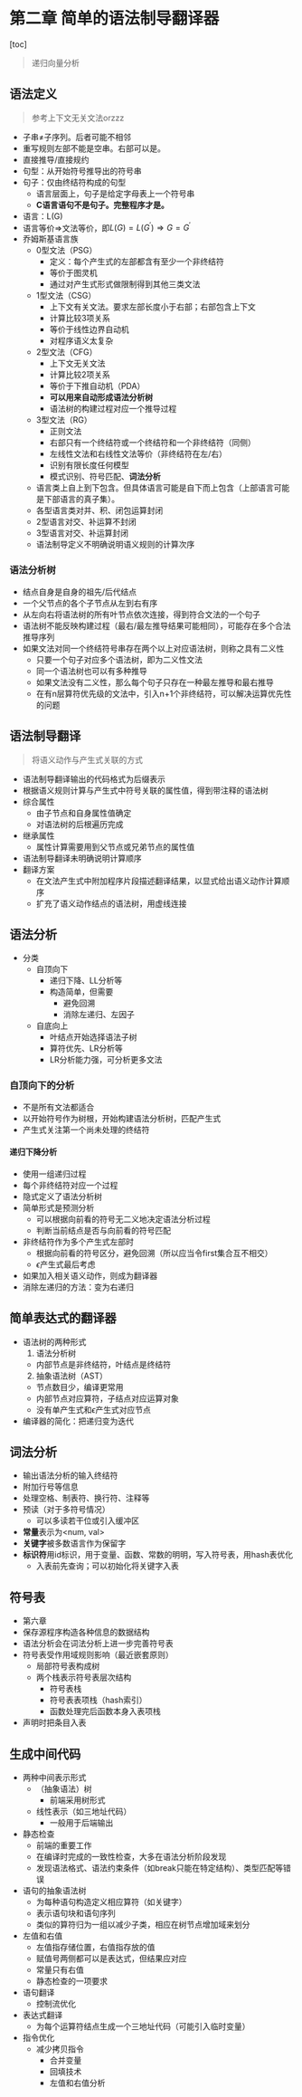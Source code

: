 # 第二章 简单的语法制导翻译器

[toc]

> 递归向量分析

## 语法定义

> 参考上下文无关文法orzzz

- 子串$\ne$子序列。后者可能不相邻
- 重写规则左部不能是空串。右部可以是。
- 直接推导/直接规约
- 句型：从开始符号推导出的符号串
- 句子：仅由终结符构成的句型
  - 语言层面上，句子是给定字母表上一个符号串
  - **C语言语句不是句子。完整程序才是。**
- 语言：L(G)
- 语言等价$\Rightarrow$文法等价，即$L(G)=L(G^\prime) \Rightarrow G=G^\prime$
- 乔姆斯基语言族
  - 0型文法（PSG）
    - 定义：每个产生式的左部都含有至少一个非终结符
    - 等价于图灵机
    - 通过对产生式形式做限制得到其他三类文法
  - 1型文法（CSG）
    - 上下文有关文法。要求左部长度小于右部；右部包含上下文
    - 计算比较3项关系
    - 等价于线性边界自动机
    - 对程序语义太复杂
  - 2型文法（CFG）
    - 上下文无关文法
    - 计算比较2项关系
    - 等价于下推自动机（PDA）
    - **可以用来自动形成语法分析树**
    - 语法树的构建过程对应一个推导过程
  - 3型文法（RG）
    - 正则文法
    - 右部只有一个终结符或一个终结符和一个非终结符（同侧）
    - 左线性文法和右线性文法等价（非终结符在左/右）
    - 识别有限长度任何模型
    - 模式识别、符号匹配、**词法分析**
  - 语言类上自上到下包含。但具体语言可能是自下而上包含（上部语言可能是下部语言的真子集）。
  - 各型语言类对并、积、闭包运算封闭
  - 2型语言对交、补运算不封闭
  - 3型语言对交、补运算封闭
  - 语法制导定义不明确说明语义规则的计算次序

### 语法分析树

- 结点自身是自身的祖先/后代结点
- 一个父节点的各个子节点从左到右有序
- 从左向右将语法树的所有叶节点依次连接，得到符合文法的一个句子
- 语法树不能反映构建过程（最右/最左推导结果可能相同），可能存在多个合法推导序列
- 如果文法对同一个终结符号串存在两个以上对应语法树，则称之具有二义性
  - 只要一个句子对应多个语法树，即为二义性文法
  - 同一个语法树也可以有多种推导
  - 如果文法没有二义性，那么每个句子只存在一种最左推导和最右推导
  - 在有n层算符优先级的文法中，引入n+1个非终结符，可以解决运算优先性的问题

## 语法制导翻译

> 将语义动作与产生式关联的方式

- 语法制导翻译输出的代码格式为后缀表示
- 根据语义规则计算与产生式中符号关联的属性值，得到带注释的语法树
- 综合属性
  - 由子节点和自身属性值确定
  - 对语法树的后根遍历完成
- 继承属性
  - 属性计算需要用到父节点或兄弟节点的属性值
- 语法制导翻译未明确说明计算顺序
- 翻译方案
  - 在文法产生式中附加程序片段描述翻译结果，以显式给出语义动作计算顺序
  - 扩充了语义动作结点的语法树，用虚线连接

## 语法分析

- 分类
  - 自顶向下
    - 递归下降、LL分析等
    - 构造简单，但需要
      - 避免回溯
      - 消除左递归、左因子
  - 自底向上
    - 叶结点开始选择语法子树
    - 算符优先、LR分析等
    - LR分析能力强，可分析更多文法

### 自顶向下的分析

- 不是所有文法都适合
- 以开始符号作为树根，开始构建语法分析树，匹配产生式
- 产生式关注第一个尚未处理的终结符

#### 递归下降分析

- 使用一组递归过程
- 每个非终结符对应一个过程
- 隐式定义了语法分析树
- 简单形式是预测分析
  - 可以根据向前看的符号无二义地决定语法分析过程
  - 判断当前结点是否与向前看的符号匹配
- 非终结符作为多个产生式左部时
  - 根据向前看的符号区分，避免回溯（所以应当令first集合互不相交）
  - $\epsilon$产生式最后考虑
- 如果加入相关语义动作，则成为翻译器
- 消除左递归的方法：变为右递归

## 简单表达式的翻译器

- 语法树的两种形式
  1. 语法分析树
    - 内部节点是非终结符，叶结点是终结符
  2. 抽象语法树（AST）
    - 节点数目少，编译更常用
    - 内部节点对应算符，子结点对应运算对象
    - 没有单产生式和$\epsilon$产生式对应节点
- 编译器的简化：把递归变为迭代

## 词法分析

- 输出语法分析的输入终结符
- 附加行号等信息
- 处理空格、制表符、换行符、注释等
- 预读（对于多符号情况）
  - 可以多读若干位或引入缓冲区
- **常量**表示为<num, val>
- **关键字**被多数语言作为保留字
- **标识符**用id标识，用于变量、函数、常数的明明，写入符号表，用hash表优化
  - 入表前先查询；可以初始化将关键字入表

## 符号表

- 第六章
- 保存源程序构造各种信息的数据结构
- 语法分析会在词法分析上进一步完善符号表
- 符号表受作用域规则影响（最近嵌套原则）
  - 局部符号表构成树
  - 两个栈表示符号表层次结构
    - 符号表栈
    - 符号表表项栈（hash索引）
    - 函数处理完后函数本身入表项栈
- 声明时把条目入表

## 生成中间代码

- 两种中间表示形式
  - （抽象语法）树
    - 前端采用树形式
  - 线性表示（如三地址代码）
    - 一般用于后端输出
- 静态检查
  - 前端的重要工作
  - 在编译时完成的一致性检查，大多在语法分析阶段发现
  - 发现语法格式、语法约束条件（如break只能在特定结构）、类型匹配等错误
- 语句的抽象语法树
  - 为每种语句构造定义相应算符（如关键字）
  - 表示语句块和语句序列
  - 类似的算符归为一组以减少子类，相应在树节点增加域来划分
- 左值和右值
  - 左值指存储位置，右值指存放的值
  - 赋值号两侧都可以是表达式，但结果应对应
  - 常量只有右值
  - 静态检查的一项要求
- 语句翻译
  - 控制流优化
- 表达式翻译
  - 为每个运算符结点生成一个三地址代码（可能引入临时变量）
- 指令优化
  - 减少拷贝指令
    - 合并变量
    - 回填技术
    - 左值和右值分析
